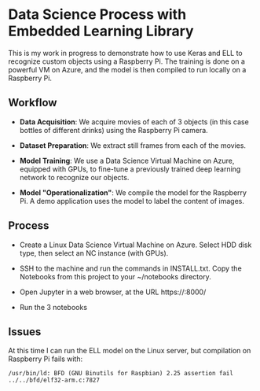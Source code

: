 # Data Science Process with Embedded Learning Library

This is my work in progress to demonstrate how to use Keras and ELL to recognize custom objects using a Raspberry Pi. The training is done on a powerful VM on Azure, and the model is then compiled to run locally on a Raspberry Pi.

## Workflow

* __Data Acquisition__: We acquire movies of each of 3 objects (in this case bottles of different drinks) using the Raspberry Pi camera.

* __Dataset Preparation__: We extract still frames from each of the movies.

* __Model Training__: We use a Data Science Virtual Machine on Azure, equipped with GPUs, to fine-tune a previously trained deep learning network to recognize our objects.

* __Model "Operationalization"__: We compile the model for the Raspberry Pi. A demo application uses the model to label the content of images.


## Process

* Create a Linux Data Science Virtual Machine on Azure. Select HDD disk type, then select an NC instance (with GPUs).

* SSH to the machine and run the commands in INSTALL.txt. Copy the Notebooks from this project to your ~/notebooks directory.

* Open Jupyter in a web browser, at the URL https://<VM DNS name or IP Address>:8000/

* Run the 3 notebooks

## Issues

At this time I can run the ELL model on the Linux server, but compilation on Raspberry Pi fails with:

```
/usr/bin/ld: BFD (GNU Binutils for Raspbian) 2.25 assertion fail ../../bfd/elf32-arm.c:7827
```
